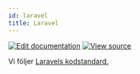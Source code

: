 ```yaml
---
id: laravel
title: Laravel
---
```

[![Edit documentation](https://img.shields.io/badge/GITHUB-edit%20doc-green.svg)](https://github.com/DanielJohnsson87/raket-factory/blob/master/docusaurus/docs/code-standard/laravel.md)
[![View source](https://img.shields.io/badge/GITHUB-view%20source-green.svg)](https://github.com/DanielJohnsson87/raket-factory/tree/master/dionysos)

Vi följer [Laravels kodstandard.](https://laravel.com/docs/5.7/contributions#coding-style) 
